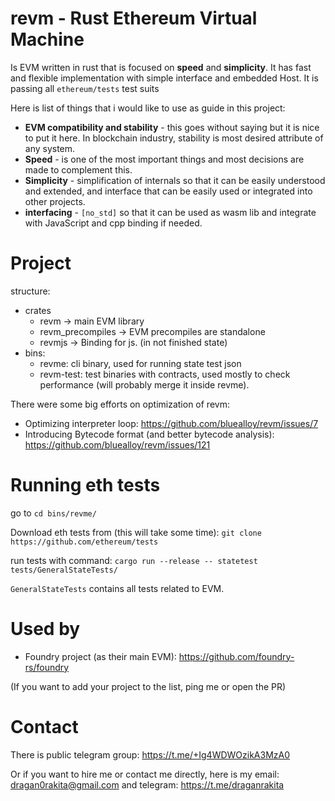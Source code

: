 # revm - Rust Ethereum Virtual Machine

Is EVM written in rust that is focused on **speed** and **simplicity**. It has fast and flexible implementation with simple interface and embedded Host. It is passing all `ethereum/tests` test suits

Here is list of things that i would like to use as guide in this project:
- **EVM compatibility and stability** - this goes without saying but it is nice to put it here. In blockchain industry, stability is most desired attribute of any system.
- **Speed** - is one of the most important things and most decisions are made to complement this.
- **Simplicity** - simplification of internals so that it can be easily understood and extended, and interface that can be easily used or integrated into other projects.
- **interfacing** - `[no_std]` so that it can be used as wasm lib and integrate with JavaScript and cpp binding if needed.


# Project

structure:
* crates
    * revm -> main EVM library
    * revm_precompiles -> EVM precompiles are standalone
    * revmjs -> Binding for js. (in not finished state)
* bins:
    * revme: cli binary, used for running state test json
    * revm-test: test binaries with contracts, used mostly to check performance (will probably merge it inside revme).

There were some big efforts on optimization of revm:
* Optimizing interpreter loop: https://github.com/bluealloy/revm/issues/7
* Introducing Bytecode format (and better bytecode analysis): https://github.com/bluealloy/revm/issues/121

# Running eth tests

go to `cd bins/revme/`

Download eth tests from (this will take some time): `git clone https://github.com/ethereum/tests`

run tests with command: `cargo run --release -- statetest tests/GeneralStateTests/`

`GeneralStateTests` contains all tests related to EVM.

# Used by

* Foundry project (as their main EVM): https://github.com/foundry-rs/foundry

(If you want to add your project to the list, ping me or open the PR)


# Contact

There is public telegram group: https://t.me/+Ig4WDWOzikA3MzA0

Or if you want to hire me or contact me directly, here is my email: dragan0rakita@gmail.com and telegram: https://t.me/draganrakita


